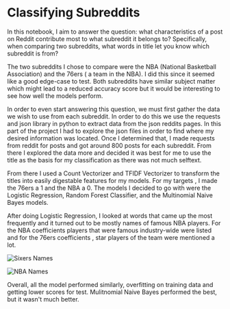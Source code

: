 # Classifying Subreddits

In this notebook, I aim to answer the question: what characteristics of a post on Reddit contribute most to what subreddit it belongs to?
Specifically, when comparing two subreddits, what words in title let you know which subreddit is from?

The two subreddits I chose to compare were the NBA (National Basketball Association) and the 76ers ( a team in the NBA). I did this since it seemed like a good edge-case to test. Both subreddits have similar subject matter which might lead to a reduced accuracy score but it would be interesting to see how well the models perform.

In order to even start answering this question, we must first gather the data we wish to use from each subreddit. In order to do this we use the requests and json library in python to extract data from the json reddits pages. In this part of the project I had to explore the json files in order to find where my desired information was located. Once I determined that, I made requests from reddit for posts and got around 800 posts for each subreddit. From there I explored the data more and decided it was best for me to use the title as the basis for my classification as there was not much selftext.

From there I used a Count Vectorizer and TFIDF Vectorizer to transform the titles into easily digestable features for my models. For my targets , I made the 76ers a 1 and the NBA a 0. The models I decided to go with were the Logistic Regression, Random Forest Classifier, and the Multinomial Naive Bayes models.

After doing Logistic Regression, I looked at words that came up the most frequently and it turned out to be mostly names of famous NBA players. For the NBA coefficients players that were famous industry-wide were listed and for the 76ers coefficients , star players of the team were mentioned a lot.

![Sixers Names]("./sixersnames.PNG")

![NBA Names]("./nbanames.PNG")

Overall, all the model performed similarly, overfitting on training data and getting lower scores for test. Mulitnomial Naive Bayes performed the best, but it wasn't much better.